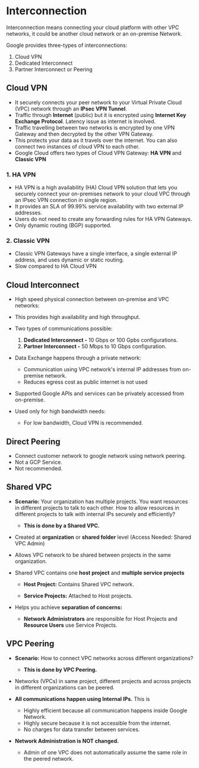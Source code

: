 # Interconnection

Interconnection means connecting your cloud platform with other VPC networks, it could be another cloud network or an on-premise Network.

Google provides three-types of interconnections:
1. Cloud VPN
2. Dedicated Interconnect
3. Partner Interconnect or Peering

## Cloud VPN
- It securely connects your peer network to your Virtual Private Cloud (VPC) network through an **IPsec VPN Tunnel**.
- Traffic through **Internet** (public) but it is encrypted using **Internet Key Exchange Protocol**. Latency issue as internet is involved.
- Traffic travelling between two networks is encrypted by one VPN Gateway and then decrypted by the other VPN Gateway.
- This protects your data as it travels over the internet. You can also connect two instances of cloud VPN to each other.
- Google Cloud offers two types of Cloud VPN Gateway: **HA VPN** and **Classic VPN**

### 1. HA VPN
- HA VPN is a high availability (HA) Cloud VPN solution that lets you securely connect your on-premises network to your cloud VPC through an IPsec VPN connection in single region.
- It provides an SLA of 99.99% service availability with two external IP addresses.
- Users do not need to create any forwarding rules for HA VPN Gateways.
- Only dynamic routing (BGP) supported.

### 2. Classic VPN
- Classic VPN Gateways have a single interface, a single external IP address, and uses dynamic or static routing.
- Slow compared to HA Cloud VPN

## Cloud Interconnect
- High speed physical connection between on-premise and VPC networks:
- This provides high availability and high throughput.
- Two types of communications possible:
  1. **Dedicated Interconnect -** 10 Gbps or 100 Gpbs configurations.
  2. **Partner Interconnect -** 50 Mbps to 10 Gbps configuration.

- Data Exchange happens through a private network:
  - Communication using VPC network's internal IP addresses from on-premise network.
  - Reduces egress cost as public internet is not used
- Supported Google APIs and services can be privately accessed from on-premise.
- Used only for high bandwidth needs:
  - For low bandwidth, Cloud VPN is recommended.

## Direct Peering
- Connect customer network to google network using network peering.
- Not a GCP Service.
- Not recommended.


## Shared VPC
- **Scenario:** Your organization has multiple projects. You want resources in different projects to talk to each other. How to allow resources in different projects to talk with internal IPs securely and efficiently?
  - **This is done by a Shared VPC.**
    
- Created at **organization** or **shared folder** level (Access Needed: Shared VPC Admin)
- Allows VPC network to be shared between projects in the same organization.
  
- Shared VPC contains one **host project** and **multiple service projects**
  - **Host Project:** Contains Shared VPC network.
    
  - **Service Projects:** Attached to Host projects.
 
- Helps you achieve **separation of concerns:** 
  - **Network Administrators** are responsible for Host Projects and **Resource Users** use Service Projects.
 
## VPC Peering

- **Scenario:** How to connect VPC networks across different organizations?
  - **This is done by VPC Peering.**

- Networks (VPCs) in same project, different projects and across projects in different organizations can be peered.
- **All communications happen using Internal IPs.** This is
  - Highly efficient because all communication happens inside Google Network.
  - Highly secure because it is not accessible from the internet.
  - No charges for data transfer between services.

- **Network Administration is NOT changed.**
  - Admin of one VPC does not automatically assume the same role in the peered network.
